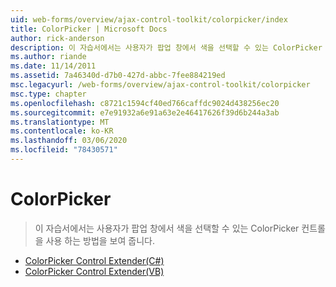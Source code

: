 ```yaml
---
uid: web-forms/overview/ajax-control-toolkit/colorpicker/index
title: ColorPicker | Microsoft Docs
author: rick-anderson
description: 이 자습서에서는 사용자가 팝업 창에서 색을 선택할 수 있는 ColorPicker 컨트롤을 사용 하는 방법을 보여 줍니다.
ms.author: riande
ms.date: 11/14/2011
ms.assetid: 7a46340d-d7b0-427d-abbc-7fee884219ed
msc.legacyurl: /web-forms/overview/ajax-control-toolkit/colorpicker
msc.type: chapter
ms.openlocfilehash: c8721c1594cf40ed766caffdc9024d438256ec20
ms.sourcegitcommit: e7e91932a6e91a63e2e46417626f39d6b244a3ab
ms.translationtype: MT
ms.contentlocale: ko-KR
ms.lasthandoff: 03/06/2020
ms.locfileid: "78430571"
---
```

# <a name="colorpicker"></a>ColorPicker

> 이 자습서에서는 사용자가 팝업 창에서 색을 선택할 수 있는 ColorPicker 컨트롤을 사용 하는 방법을 보여 줍니다.

- [ColorPicker Control Extender(C#)](using-the-colorpicker-control-extender-cs.md)
- [ColorPicker Control Extender(VB)](using-the-colorpicker-control-extender-vb.md)
